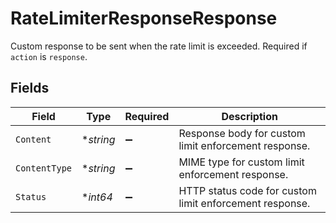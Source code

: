# RateLimiterResponseResponse

Custom response to be sent when the rate limit is exceeded. Required if `action` is `response`.


## Fields

| Field                                                   | Type                                                    | Required                                                | Description                                             |
| ------------------------------------------------------- | ------------------------------------------------------- | ------------------------------------------------------- | ------------------------------------------------------- |
| `Content`                                               | **string*                                               | :heavy_minus_sign:                                      | Response body for custom limit enforcement response.    |
| `ContentType`                                           | **string*                                               | :heavy_minus_sign:                                      | MIME type for custom limit enforcement response.        |
| `Status`                                                | **int64*                                                | :heavy_minus_sign:                                      | HTTP status code for custom limit enforcement response. |